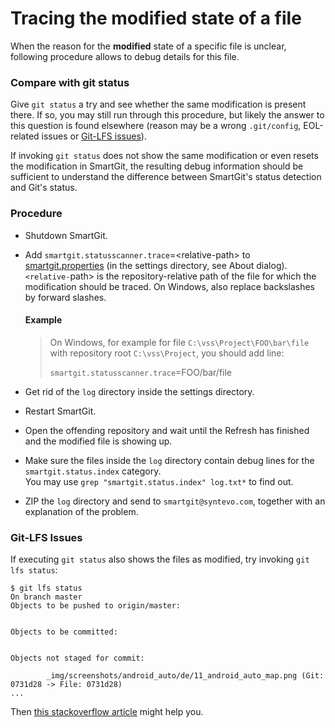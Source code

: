 # Tracing the modified state of a file

When the reason for the **modified** state of a specific file is
unclear, following procedure allows to debug details for this file.

### Compare with git status

Give `git status` a try and see whether the same modification is present
there. If so, you may still run through this procedure, but likely the
answer to this question is found elsewhere (reason may be a wrong
`.git/config`, EOL-related issues or [Git-LFS issues](#git-lfs-issues)).

If invoking `git status` does not show the same modification or even
resets the modification in SmartGit, the resulting debug information
should be sufficient to understand the difference between SmartGit's
status detection and Git's status.

### Procedure

-   Shutdown SmartGit.

-   Add `smartgit.statusscanner.trace`=\<relative-path>
    to [smartgit.properties](../Manual/GUI/AdvancedSettings/System-Properties.md)
    (in the settings directory, see About dialog).  
    `<relative-`path> is the repository-relative path of the file for
    which the modification should be traced. On Windows, also replace
    backslashes by forward slashes.


	#### Example
	> On Windows, for example for file `C:\vss\Project\FOO\bar\file` with
	> repository root `C:\vss\Project`, you should add line:
	> 
	> `smartgit.statusscanner.trace`=FOO/bar/file



-   Get rid of the `log` directory inside the settings directory.

-   Restart SmartGit.

-   Open the offending repository and wait until the Refresh has
    finished and the modified file is showing up.

-   Make sure the files inside the `log` directory contain debug lines
    for the `smartgit.status.index` category.  
    You may use `grep "smartgit.status.index" log.txt*` to find out.

-   ZIP the `log` directory and send to `smartgit@syntevo.com`, together
    with an explanation of the problem.

### Git-LFS Issues

If executing `git status` also shows the files as modified, try invoking `git lfs status`:

```
$ git lfs status
On branch master
Objects to be pushed to origin/master:


Objects to be committed:


Objects not staged for commit:

        _img/screenshots/android_auto/de/11_android_auto_map.png (Git: 0731d28 -> File: 0731d28)
...
```
Then [this stackoverflow article](https://stackoverflow.com/questions/46704572) might help you.
